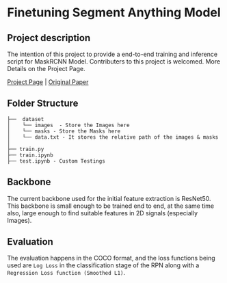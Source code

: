 # Finetuning Segment Anything Model

## Project description
The intention of this project to provide a end-to-end training and inference script for MaskRCNN Model. Contributers to this project is welcomed. More Details on the Project Page.

[Project Page](https://github.com/aninda-ghosh/maskrcnn-rpn) | [Original Paper](https://openaccess.thecvf.com/content_ICCV_2017/papers/He_Mask_R-CNN_ICCV_2017_paper.pdf)

## Folder Structure 
```
├──  dataset
│    └── images  - Store the Images here
│    └── masks - Store the Masks here
│    └── data.txt - It stores the relative path of the images & masks 
│
├── train.py
├── train.ipynb
├── test.ipynb - Custom Testings
```


##  Backbone

The current backbone used for the initial feature extraction is ResNet50. This backbone is small enough to be trained end to end, at the same time also, large enough to find suitable features in 2D signals (especially Images).

## Evaluation

The evaluation happens in the COCO format, and the loss functions being used are `Log Loss` in the classification stage of the RPN along with a `Regression Loss function (Smoothed L1)`. 
